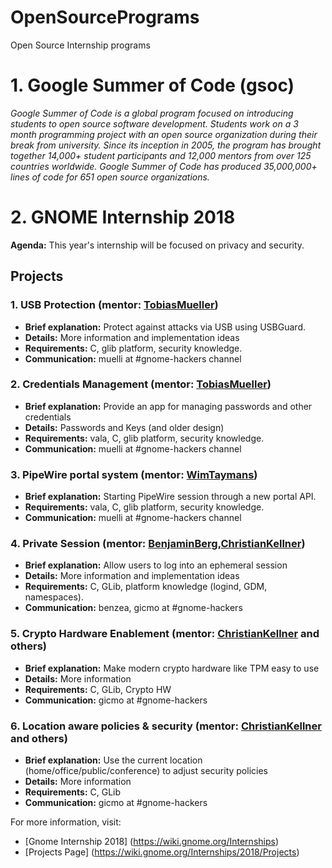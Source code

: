# OpenSourcePrograms
Open Source Internship programs

# 1. Google Summer of Code (gsoc)

*Google Summer of Code is a global program focused on introducing students to open source software development. Students work on a 3 month programming project with an open source organization during their break from university.
Since its inception in 2005, the program has brought together 14,000+ student participants and 12,000 mentors from over 125 countries worldwide. Google Summer of Code has produced 35,000,000+ lines of code for 651 open source organizations.*

# 2. GNOME Internship 2018

**Agenda:** This year's internship will be focused on privacy and security.
## Projects
### 1. USB Protection (mentor: [TobiasMueller](https://wiki.gnome.org/TobiasMueller))
* **Brief explanation:** Protect against attacks via USB using USBGuard.
* **Details:** More information and implementation ideas
* **Requirements:** C, glib platform, security knowledge.
* **Communication:** muelli at #gnome-hackers channel

### 2. Credentials Management (mentor: [TobiasMueller](https://wiki.gnome.org/TobiasMueller))
* **Brief explanation:** Provide an app for managing passwords and other credentials
* **Details:** Passwords and Keys (and older design)
* **Requirements:** vala, C, glib platform, security knowledge.
* **Communication:** muelli at #gnome-hackers channel

### 3. PipeWire portal system (mentor: [WimTaymans](https://wiki.gnome.org/WimTaymans))
* **Brief explanation:** Starting PipeWire session through a new portal API.
* **Requirements:** vala, C, glib platform, security knowledge.
* **Communication:** muelli at #gnome-hackers channel

### 4. Private Session (mentor: [BenjaminBerg](https://wiki.gnome.org/BenjaminBerg),[ChristianKellner](https://wiki.gnome.org/ChristianKellner))
* **Brief explanation:** Allow users to log into an ephemeral session
* **Details:** More information and implementation ideas
* **Requirements:** C, GLib, platform knowledge (logind, GDM, namespaces).
* **Communication:** benzea, gicmo at #gnome-hackers

### 5. Crypto Hardware Enablement (mentor: [ChristianKellner](https://wiki.gnome.org/ChristianKellner) and others)
* **Brief explanation:** Make modern crypto hardware like TPM easy to use
* **Details:** More information
* **Requirements:** C, GLib, Crypto HW
* **Communication:** gicmo at #gnome-hackers

### 6. Location aware policies & security (mentor: [ChristianKellner](https://wiki.gnome.org/ChristianKellner) and others)
* **Brief explanation:** Use the current location (home/office/public/conference) to adjust security policies
* **Details:** More information
* **Requirements:** C, GLib
* **Communication:** gicmo at #gnome-hackers

For more information, visit:
* [Gnome Internship 2018] (https://wiki.gnome.org/Internships)
* [Projects Page] (https://wiki.gnome.org/Internships/2018/Projects)
